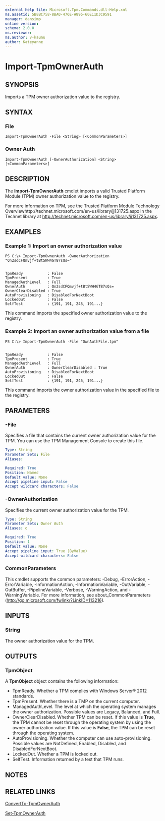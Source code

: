 ```yaml
---
external help file: Microsoft.Tpm.Commands.dll-Help.xml
ms.assetid: 5B8BC758-8BA0-476E-A895-60E11D3C9591
manager: dansimp
online version: 
schema: 2.0.0
ms.reviewer:
ms.author: v-kaunu
author: Kateyanne
---
```


# Import-TpmOwnerAuth

## SYNOPSIS
Imports a TPM owner authorization value to the registry.

## SYNTAX

### File
```
Import-TpmOwnerAuth -File <String> [<CommonParameters>]
```

### Owner Auth
```
Import-TpmOwnerAuth [-OwnerAuthorization] <String> [<CommonParameters>]
```

## DESCRIPTION
The **Import-TpmOwnerAuth** cmdlet imports a valid Trusted Platform Module (TPM) owner authorization value to the registry.

For more information on TPM, see the Trusted Platform Module Technology Overviewhttp://technet.microsoft.com/en-us/library/jj131725.aspx in the Technet library at http://technet.microsoft.com/en-us/library/jj131725.aspx.

## EXAMPLES

### Example 1: Import an owner authorization value
```
PS C:\> Import-TpmOwnerAuth -OwnerAuthorization "Qn2sdCFQmvjf+tBtSWH4GT87sQs="


TpmReady           : False
TpmPresent         : True
ManagedAuthLevel   : Full
OwnerAuth          : Qn2sdCFQmvjf+tBtSWH4GT87sQs=
OwnerClearDisabled : True
AutoProvisioning   : DisabledForNextBoot
LockedOut          : False
SelfTest           : {191, 191, 245, 191...}
```

This command imports the specified owner authorization value to the registry.

### Example 2: Import an owner authorization value from a file
```
PS C:\> Import-TpmOwnerAuth -File "OwnAuthFile.tpm"


TpmReady           : False
TpmPresent         : True
ManagedAuthLevel   : Full
OwnerAuth          : OwnerClearDisabled : True
AutoProvisioning   : DisabledForNextBoot
LockedOut          : False
SelfTest           : {191, 191, 245, 191...}
```

This command imports the owner authorization value in the specified file to the registry.

## PARAMETERS

### -File
Specifies a file that contains the current owner authorization value for the TPM.
You can use the TPM Management Console to create this file.

```yaml
Type: String
Parameter Sets: File
Aliases: 

Required: True
Position: Named
Default value: None
Accept pipeline input: False
Accept wildcard characters: False
```

### -OwnerAuthorization
Specifies the current owner authorization value for the TPM.

```yaml
Type: String
Parameter Sets: Owner Auth
Aliases: o

Required: True
Position: 1
Default value: None
Accept pipeline input: True (ByValue)
Accept wildcard characters: False
```

### CommonParameters
This cmdlet supports the common parameters: -Debug, -ErrorAction, -ErrorVariable, -InformationAction, -InformationVariable, -OutVariable, -OutBuffer, -PipelineVariable, -Verbose, -WarningAction, and -WarningVariable. For more information, see about_CommonParameters (http://go.microsoft.com/fwlink/?LinkID=113216).

## INPUTS

### String
The owner authorization value for the TPM.

## OUTPUTS

### TpmObject
A **TpmObject** object contains the following information:

- TpmReady. Whether a TPM complies with Windows Server® 2012 standards.
- TpmPresent. Whether there is a TMP on the current computer.
- ManagedAuthLevel. The level at which the operating system manages the owner authorization. Possible values are Legacy, Balanced, and Full.
- OwnerClearDisabled. Whether TPM can be reset. If this value is **True**, the TPM cannot be reset through the operating system by using the owner authorization value. If this value is **False**, the TPM can be reset through the operating system. 
- AutoProvisioning. Whether the computer can use auto-provisioning. Possible values are NotDefined, Enabled, Disabled, and DisabledForNextBoot.
- LockedOut. Whether a TPM is locked out.
- SelfTest. Information returned by a test that TPM runs.

## NOTES

## RELATED LINKS

[ConvertTo-TpmOwnerAuth](./ConvertTo-TpmOwnerAuth.md)

[Set-TpmOwnerAuth](./Set-TpmOwnerAuth.md)

